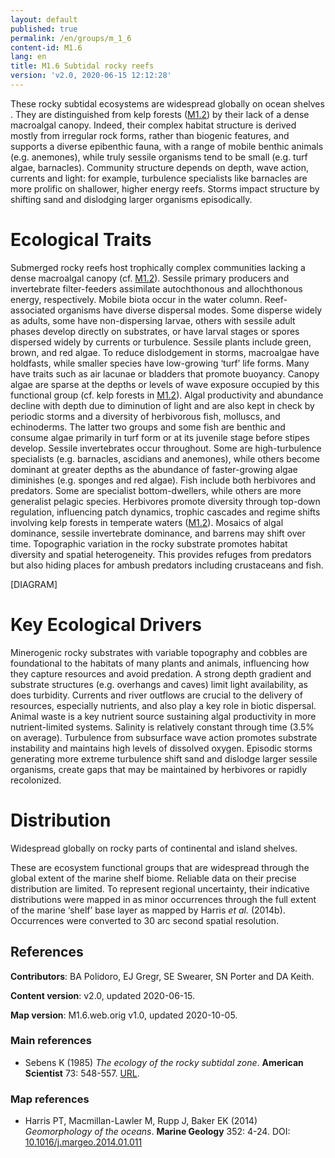 ```yaml
---
layout: default
published: true
permalink: /en/groups/m_1_6
content-id: M1.6
lang: en
title: M1.6 Subtidal rocky reefs
version: 'v2.0, 2020-06-15 12:12:28'
---
```


These rocky subtidal ecosystems are widespread globally on  ocean shelves . They are distinguished from kelp forests ([M1.2](/explore/groups/M1.2)) by their lack of a dense macroalgal canopy. Indeed, their complex habitat structure is derived mostly from irregular rock forms, rather than biogenic features, and supports a diverse epibenthic fauna, with a range of mobile benthic animals (e.g. anemones), while truly sessile organisms tend to be small (e.g. turf algae, barnacles). Community structure depends on depth, wave action, currents and light: for example, turbulence specialists like barnacles are more prolific on shallower, higher energy reefs. Storms impact structure by shifting sand and dislodging larger organisms episodically.

# Ecological Traits
 
Submerged rocky reefs host trophically complex communities lacking a dense macroalgal canopy (cf. [M1.2](/explore/groups/M1.2)). Sessile primary producers and invertebrate filter-feeders assimilate autochthonous and allochthonous energy, respectively. Mobile biota occur in the water column. Reef-associated organisms have diverse dispersal modes. Some disperse widely as adults, some have non-dispersing larvae, others with sessile adult phases develop directly on substrates, or have larval stages or spores dispersed widely by currents or turbulence. Sessile plants include green, brown, and red algae. To reduce dislodgement in storms, macroalgae have holdfasts, while smaller species have low-growing ‘turf’ life forms. Many have traits such as air lacunae or bladders that promote buoyancy. Canopy algae are sparse at the depths or levels of wave exposure occupied by this functional group (cf. kelp forests in [M1.2](/explore/groups/M1.2)). Algal productivity and abundance decline with depth due to diminution of light and are also kept in check by periodic storms and a diversity of herbivorous fish, molluscs, and echinoderms. The latter two groups and some fish are benthic and consume algae primarily in turf form or at its juvenile stage before stipes develop. Sessile invertebrates occur throughout. Some are high-turbulence specialists (e.g. barnacles, ascidians and anemones), while others become dominant at greater depths as the abundance of faster-growing algae diminishes (e.g. sponges and red algae). Fish include both herbivores and predators. Some are specialist bottom-dwellers, while others are more generalist pelagic species. Herbivores promote diversity through top-down regulation, influencing patch dynamics, trophic cascades and regime shifts involving kelp forests in temperate waters ([M1.2](/explore/groups/M1.2)). Mosaics of algal dominance, sessile invertebrate dominance, and barrens may shift over time. Topographic variation in the rocky substrate promotes habitat diversity and spatial heterogeneity. This provides refuges from predators but also hiding places for ambush predators including crustaceans and fish.

[DIAGRAM]

# Key Ecological Drivers
 
Minerogenic rocky substrates with variable topography and cobbles are foundational to the habitats of many plants and animals, influencing how they capture resources and avoid predation. A strong depth gradient and substrate structures (e.g. overhangs and caves) limit light availability, as does turbidity. Currents and river outflows are crucial to the delivery of resources, especially nutrients, and also play a key role in biotic dispersal. Animal waste is a key nutrient source sustaining algal productivity in more nutrient-limited systems. Salinity is relatively constant through time (3.5% on average). Turbulence from subsurface wave action promotes substrate instability and maintains high levels of dissolved oxygen. Episodic storms generating more extreme turbulence shift sand and dislodge larger sessile organisms, create gaps that may be maintained by herbivores or rapidly recolonized. 
 
# Distribution
 
Widespread globally on rocky parts of continental and island shelves.

These are ecosystem functional groups that are widespread through the global extent of the marine shelf biome. Reliable data on their precise distribution are limited. To represent regional uncertainty, their indicative distributions were mapped in as minor occurrences through the full extent of the marine ‘shelf’ base layer as mapped by Harris _et al._ (2014b). Occurrences were converted to 30 arc second spatial resolution.

## References

**Contributors**: BA Polidoro, EJ Gregr, SE Swearer, SN Porter and DA Keith.

**Content version**: v2.0, updated 2020-06-15.

**Map version**: M1.6.web.orig v1.0, updated 2020-10-05.

### Main references
* Sebens K  (1985) *The ecology of the rocky subtidal zone*. **American Scientist** 73: 548-557. [URL](http://www.jstor.com/stable/27853485).

### Map references
* Harris PT, Macmillan-Lawler M, Rupp J, Baker EK  (2014) *Geomorphology of the oceans*. **Marine Geology** 352: 4-24. DOI: [10.1016/j.margeo.2014.01.011](http://doi.org/10.1016/j.margeo.2014.01.011)
